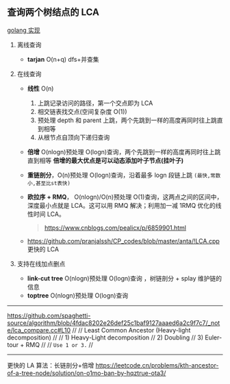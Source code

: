 ## 查询两个树结点的 LCA

[golang 实现](https://github.dev/EndlessCheng/codeforces-go/blob/016834c19c4289ae5999988585474174224f47e2/copypasta/graph_tree.go#L815)

1. 离线查询

   - **tarjan** O(n+q) dfs+并查集

2. 在线查询

   - **线性** O(n)

     1. 上跳记录访问的路径，第一个交点即为 LCA
     2. 相交链表找交点(空间复杂度 O(1))
     3. 预处理 depth 和 parent 上跳，两个先跳到一样的高度再同时往上跳直到相等
     4. 从根节点自顶向下递归查询

   - **倍增** O(nlogn)预处理 O(logn)查询，两个先跳到一样的高度再同时往上跳直到相等
     **倍增的最大优点是可以动态添加叶子节点(挂叶子)**

   - **重链剖分**，O(n)预处理 O(logn)查询，沿着最多 logn 段链上跳 `(最快,常数小,甚至比st表快)`
   - **欧拉序 + RMQ**， O(nlogn)/O(n)预处理 O(1)查询，这两点之间的区间中，深度最小点就是 LCA。这可以用 RMQ 解决；利用加一减 1RMQ 优化的线性时间 LCA。
     > https://www.cnblogs.com/pealicx/p/6859901.html
   - https://github.com/pranjalssh/CP_codes/blob/master/anta/!LCA.cpp 更快的 LCA

3. 支持在线加点删点
   - **link-cut tree** O(nlogn)预处理 O(logn)查询 ，树链剖分 + splay 维护链的信息
   - **toptree** O(nlogn)预处理 O(logn)查询

---

https://github.com/spaghetti-source/algorithm/blob/4fdac8202e26def25c1baf9127aaaed6a2c9f7c7/_note/lca_compare.cc#L10
//
// Least Common Ancestor (Heavy-light decomposition)
//
// 1) Heavy-Light decomposition
// 2) Doubling
// 3) Euler-tour + RMQ
//
// `Use 1 or 3.`
//

---

更快的 LA 算法：长链剖分+倍增
https://leetcode.cn/problems/kth-ancestor-of-a-tree-node/solution/on-o1mo-ban-by-hqztrue-ota3/
